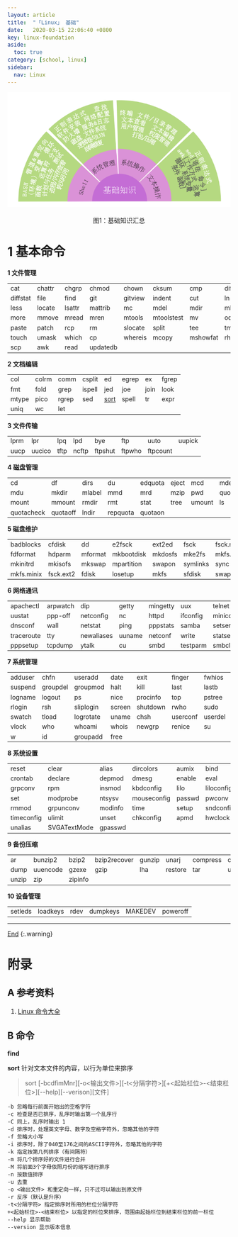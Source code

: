 ```yaml
---
layout: article
title:  "「Linux」 基础"
date:   2020-03-15 22:06:40 +0800
key: linux-foundation
aside:
  toc: true
category: [school, linux]
sidebar:
  nav: Linux
---
```

<span id="head"></span>

<!--more-->

<center class="half">
<img src="/assets/images/linux/survey.png">&emsp;<br>图1：基础知识汇总
</center>  

# 1 基本命令

**1 文件管理**    

| | | | | | | | |
| --- | --- | --- | --- | --- | --- | --- | --- |
| cat | chattr | chgrp | chmod | chown | cksum | cmp | diff |
| diffstat | file | find | git | gitview | indent | cut | ln |
| less | locate | lsattr | mattrib | mc | mdel  | mdir | mktemp |
| more | mmove | mread | mren | mtools | mtoolstest | mv | od |
| paste | patch | rcp | rm | slocate | split | tee | tmpwatch |
| touch | umask | which | cp | whereis | mcopy | mshowfat | rhmask |
| scp | awk | read | updatedb |

**2 文档编辑**   

| | | | | | | | |
| --- | --- | --- | --- | --- | --- | --- | --- |
| col | colrm | comm | csplit | ed | egrep | ex | fgrep |
| fmt | fold | grep | ispell | jed | joe | join | look |
| mtype | pico | rgrep | sed | [sort](#sort) | spell | tr | expr |
| uniq | wc | let |

**3 文件传输**    

| | | | | | | | |
| --- | --- | --- | --- | --- | --- | --- | --- |
| lprm | lpr | lpq | lpd | bye | ftp | uuto | uupick |
| uucp | uucico | tftp | ncftp | ftpshut | ftpwho | ftpcount |

**4 磁盘管理**  

| | | | | | | | |
| --- | --- | --- | --- | --- | --- | --- | --- |
| cd | df | dirs | du | edquota | eject | mcd | mdeltree |
| mdu | mkdir | mlabel | mmd | mrd | mzip | pwd | quota |
| mount | mmount | rmdir | rmt | stat | tree | umount | ls |
| quotacheck | quotaoff | lndir | repquota | quotaon |

**5 磁盘维护**  

| | | | | | | | |
| --- | --- | --- | --- | --- | --- | --- | --- |
| badblocks | cfdisk | dd | e2fsck | ext2ed | fsck | fsck.minix | fsconf |
| fdformat | hdparm | mformat | mkbootdisk | mkdosfs | mke2fs | mkfs.ext2 | mkfs.msdos |
| mkinitrd | mkisofs | mkswap | mpartition | swapon | symlinks | sync | mbadblocks |
| mkfs.minix | fsck.ext2 | fdisk | losetup | mkfs | sfdisk | swapoff |     

**6 网络通讯**  

| | | | | | | | |
| --- | --- | --- | --- | --- | --- | --- | --- |
| apachectl | arpwatch | dip | getty | mingetty | uux | telnet | uulog |
| uustat | ppp-off | netconfig | nc | httpd | ifconfig | minicom | mesg |
| dnsconf | wall | netstat | ping | pppstats | samba | setserial | talk |
| traceroute | tty | newaliases | uuname | netconf | write | statserial | efax |
| pppsetup | tcpdump | ytalk | cu | smbd | testparm | smbclient | shapecfg |

**7 系统管理**  

| | | | | | | | |
| --- | --- | --- | --- | --- | --- | --- | --- |
| adduser | chfn | useradd | date | exit | finger | fwhios | sleep |
| suspend | groupdel | groupmod | halt | kill | last | lastb | login |
| logname | logout | ps | nice | procinfo | top | pstree | reboot |
| rlogin | rsh | sliplogin | screen | shutdown | rwho | sudo | gitps |
| swatch | tload | logrotate | uname | chsh | userconf | userdel | usermod |
| vlock | who | whoami | whois | newgrp | renice | su | skill |
| w | id | groupadd | free |

**8 系统设置**  

| | | | | | | | |
| --- | --- | --- | --- | --- | --- | --- | --- |
| reset | clear | alias | dircolors | aumix | bind | chroot | clock |
| crontab | declare | depmod | dmesg | enable | eval | export | pwunconv |
| grpconv | rpm | insmod | kbdconfig | lilo | liloconfig | lsmod | minfo |
| set | modprobe | ntsysv | mouseconfig | passwd | pwconv | rdate | resize |
| rmmod | grpunconv | modinfo | time | setup | sndconfig | setenv | setconsole |
| timeconfig | ulimit | unset | chkconfig | apmd | hwclock | mkkickstart | fbset |
| unalias | SVGATextMode | gpasswd |


**9 备份压缩**  

| | | | | | | | |
| --- | --- | --- | --- | --- | --- | --- | --- |
| ar | bunzip2 | bzip2 | bzip2recover | gunzip | unarj | compress | cpio |
| dump | uuencode | gzexe | gzip | lha | restore | tar | uudecode |
| unzip | zip | zipinfo |

**10 设备管理**  

| | | | | | |
| --- | --- | --- | --- | --- | --- |
| setleds | loadkeys | rdev | dumpkeys | MAKEDEV | poweroff |

-------------------  
[End](#head)
{:.warning}  


# 附录
## A 参考资料
1. [Linux 命令大全](https://www.runoob.com/linux/linux-command-manual.html)     

## B 命令
<span id='find'> **find** </span>


<span id='sort'> **sort** </span>
针对文本文件的内容，以行为单位来排序
>sort [-bcdfimMnr][-o<输出文件>][-t<分隔字符>][+<起始栏位>-<结束栏位>][--help][--verison][文件]

```
-b 忽略每行前面开始出的空格字符
-c 检查是否已排序，乱序时输出第一个乱序行
-C 同上，乱序时输出 1
-d 排序时，处理英文字母、数字及空格字符外，忽略其他的字符
-f 忽略大小写
-i 排序时，除了040至176之间的ASCII字符外，忽略其他的字符
-k 指定按第几列排序（有间隔符）
-m 将几个排序好的文件进行合并
-M 将前面3个字母依照月份的缩写进行排序
-n 按数值排序
-u 去重
-o <输出文件> 和重定向一样，只不过可以输出到原文件
-r 反序（默认是升序）
-t<分隔字符> 指定排序时所用的栏位分隔字符
+<起始栏位>-<结束栏位> 以指定的栏位来排序，范围由起始栏位到结束栏位的前一栏位
--help 显示帮助
--version 显示版本信息
```
